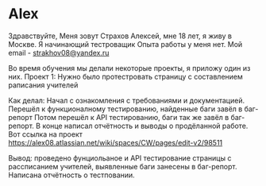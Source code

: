 # Alex
Здравствуйте, Меня зовут Страхов Алексей, мне 18 лет, я живу в Москве.
Я начинающий тестроващик
Опыта работы у меня нет.
Мой email - strakhov08@yandex.ru

Во время обучения мы делали некоторые проекты, я приложу один из них.
Проект 1:
Нужно было протестровать страницу с составлением раписания учителей

Как делал: Начал с ознакомления с требованиями и документацией. Перешёл к функционалному тестированию, найденные баги завёл в баг-репорт
Потом перешёл к API тестированию, баги так же завёл в баг-репорт. В конце написал отчётность и выводы о продёланной работе. 
Вот ссылка на проект https://alex08.atlassian.net/wiki/spaces/CW/pages/edit-v2/98511


Вывод: проведено фунциольаное и API тестирование страницы с рассписанием учителей, выявленные баги занесены в баг-репорт. Написана отчётность о тестповании.
